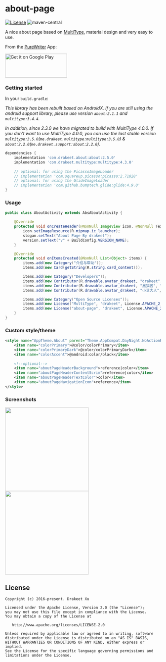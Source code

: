 # about-page

[![License](https://img.shields.io/badge/license-Apache%202.0-blue.svg)](https://github.com/drakeet/about-page/blob/master/LICENSE)
![maven-central](https://img.shields.io/maven-central/v/com.drakeet.about/about.svg)

A nice about page based on [MultiType](https://github.com/drakeet/MultiType), material design and very easy to use.

From the [PureWriter](https://play.google.com/store/apps/details?id=com.drakeet.purewriter) App:

<a href='https://play.google.com/store/apps/details?id=com.drakeet.purewriter&utm_source=global_co&utm_medium=prtnr&utm_content=Mar2515&utm_campaign=PartBadge&pcampaignid=MKT-Other-global-all-co-prtnr-py-PartBadge-Mar2515-1'><img alt='Get it on Google Play' src='https://play.google.com/intl/en_us/badges/images/generic/en_badge_web_generic.png' width=200 height=77/></a>

### Getting started

In your `build.gradle`:

_This library has been rebuilt based on AndroidX. If you are still using the android support library, please use version `about:2.1.1` and `multitype:3.4.4`._

_In addition, since 2.3.0 we have migrated to build with MultiType 4.0.0. If you don't want to use MultiType 4.0.0, you can use the last stable version `multitype:3.5.0`(`me.drakeet.multitype:multitype:3.5.0`) & `about:2.2.0`(`me.drakeet.support:about:2.2.0`)._

```groovy
dependencies {
    implementation 'com.drakeet.about:about:2.5.0'
    implementation 'com.drakeet.multitype:multitype:4.3.0'
    
    // optional: for using the PicassoImageLoader
    // implementation 'com.squareup.picasso:picasso:2.71828'
    // optional: for using the GlideImageLoader
    // implementation 'com.github.bumptech.glide:glide:4.9.0'
}
```

### Usage

```java
public class AboutActivity extends AbsAboutActivity {

    @Override
    protected void onCreateHeader(@NonNull ImageView icon, @NonNull TextView slogan, @NonNull TextView version) {
        icon.setImageResource(R.mipmap.ic_launcher);
        slogan.setText("About Page By drakeet");
        version.setText("v" + BuildConfig.VERSION_NAME);
    }

    @Override
    protected void onItemsCreated(@NonNull List<Object> items) {
        items.add(new Category("介绍与帮助"));
        items.add(new Card(getString(R.string.card_content)));

        items.add(new Category("Developers"));
        items.add(new Contributor(R.drawable.avatar_drakeet, "drakeet", "Developer & designer", "http://weibo.com/drak11t"));
        items.add(new Contributor(R.drawable.avatar_drakeet, "黑猫酱", "Developer", "https://drakeet.me"));
        items.add(new Contributor(R.drawable.avatar_drakeet, "小艾大人", "Developer"));

        items.add(new Category("Open Source Licenses"));
        items.add(new License("MultiType", "drakeet", License.APACHE_2, "https://github.com/drakeet/MultiType"));
        items.add(new License("about-page", "drakeet", License.APACHE_2, "https://github.com/drakeet/about-page"));
    }
}
```

### Custom style/theme

```xml
<style name="AppTheme.About" parent="Theme.AppCompat.DayNight.NoActionBar">
    <item name="colorPrimary">@color/colorPrimary</item>
    <item name="colorPrimaryDark">@color/colorPrimaryDark</item>
    <item name="colorAccent">@android:color/black</item>
    
    <!--optional-->
    <item name="aboutPageHeaderBackground">reference|color</item>
    <item name="aboutPageHeaderContentScrim">reference|color</item>
    <item name="aboutPageHeaderTextColor">color</item>
    <item name="aboutPageNavigationIcon">reference</item>
</style>
```

### Screenshots

<img src="https://i.loli.net/2017/10/20/59e95e4c78f5b.png" width=270/> <img src="https://i.loli.net/2017/10/20/59e95e4c8243c.png" width=270/>

License
-------

    Copyright (c) 2016-present. Drakeet Xu

    Licensed under the Apache License, Version 2.0 (the "License");
    you may not use this file except in compliance with the License.
    You may obtain a copy of the License at

       http://www.apache.org/licenses/LICENSE-2.0

    Unless required by applicable law or agreed to in writing, software
    distributed under the License is distributed on an "AS IS" BASIS,
    WITHOUT WARRANTIES OR CONDITIONS OF ANY KIND, either express or implied.
    See the License for the specific language governing permissions and
    limitations under the License.
